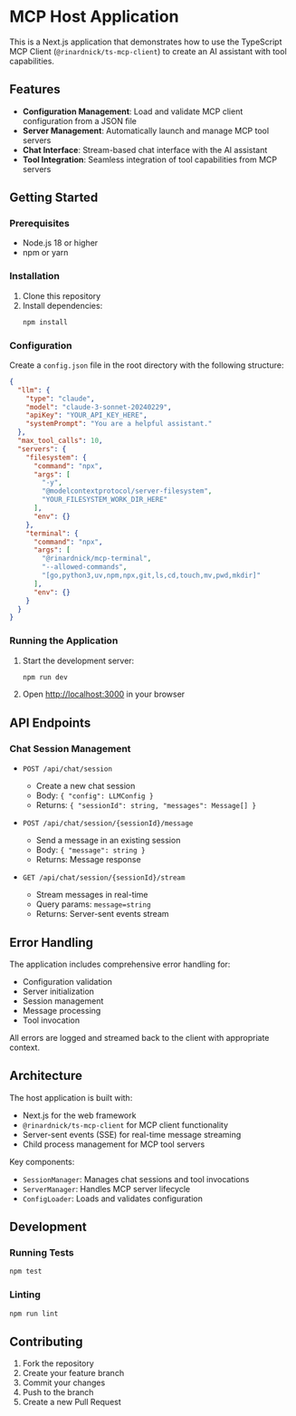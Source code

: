 # MCP Host Application

This is a Next.js application that demonstrates how to use the TypeScript MCP Client (`@rinardnick/ts-mcp-client`) to create an AI assistant with tool capabilities.

## Features

- **Configuration Management**: Load and validate MCP client configuration from a JSON file
- **Server Management**: Automatically launch and manage MCP tool servers
- **Chat Interface**: Stream-based chat interface with the AI assistant
- **Tool Integration**: Seamless integration of tool capabilities from MCP servers

## Getting Started

### Prerequisites

- Node.js 18 or higher
- npm or yarn

### Installation

1. Clone this repository
2. Install dependencies:
   ```bash
   npm install
   ```

### Configuration

Create a `config.json` file in the root directory with the following structure:

```json
{
  "llm": {
    "type": "claude",
    "model": "claude-3-sonnet-20240229",
    "apiKey": "YOUR_API_KEY_HERE",
    "systemPrompt": "You are a helpful assistant."
  },
  "max_tool_calls": 10,
  "servers": {
    "filesystem": {
      "command": "npx",
      "args": [
        "-y",
        "@modelcontextprotocol/server-filesystem",
        "YOUR_FILESYSTEM_WORK_DIR_HERE"
      ],
      "env": {}
    },
    "terminal": {
      "command": "npx",
      "args": [
        "@rinardnick/mcp-terminal",
        "--allowed-commands",
        "[go,python3,uv,npm,npx,git,ls,cd,touch,mv,pwd,mkdir]"
      ],
      "env": {}
    }
  }
}
```

### Running the Application

1. Start the development server:
   ```bash
   npm run dev
   ```
2. Open [http://localhost:3000](http://localhost:3000) in your browser

## API Endpoints

### Chat Session Management

- `POST /api/chat/session`

  - Create a new chat session
  - Body: `{ "config": LLMConfig }`
  - Returns: `{ "sessionId": string, "messages": Message[] }`

- `POST /api/chat/session/{sessionId}/message`

  - Send a message in an existing session
  - Body: `{ "message": string }`
  - Returns: Message response

- `GET /api/chat/session/{sessionId}/stream`
  - Stream messages in real-time
  - Query params: `message=string`
  - Returns: Server-sent events stream

## Error Handling

The application includes comprehensive error handling for:

- Configuration validation
- Server initialization
- Session management
- Message processing
- Tool invocation

All errors are logged and streamed back to the client with appropriate context.

## Architecture

The host application is built with:

- Next.js for the web framework
- `@rinardnick/ts-mcp-client` for MCP client functionality
- Server-sent events (SSE) for real-time message streaming
- Child process management for MCP tool servers

Key components:

- `SessionManager`: Manages chat sessions and tool invocations
- `ServerManager`: Handles MCP server lifecycle
- `ConfigLoader`: Loads and validates configuration

## Development

### Running Tests

```bash
npm test
```

### Linting

```bash
npm run lint
```

## Contributing

1. Fork the repository
2. Create your feature branch
3. Commit your changes
4. Push to the branch
5. Create a new Pull Request
